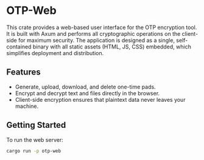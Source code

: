# OTP-Web

This crate provides a web-based user interface for the OTP encryption tool. It is built with Axum and performs all cryptographic operations on the client-side for maximum security. The application is designed as a single, self-contained binary with all static assets (HTML, JS, CSS) embedded, which simplifies deployment and distribution.

## Features

-   Generate, upload, download, and delete one-time pads.
-   Encrypt and decrypt text and files directly in the browser.
-   Client-side encryption ensures that plaintext data never leaves your machine.

## Getting Started

To run the web server:

```bash
cargo run -p otp-web